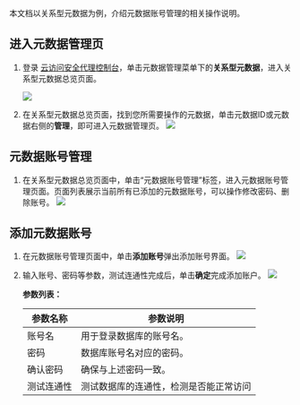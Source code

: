 本文档以关系型元数据为例，介绍元数据账号管理的相关操作说明。

## 进入元数据管理页
1. 登录 [云访问安全代理控制台](https://console.cloud.tencent.com/casb)，单击元数据管理菜单下的**关系型元数据**，进入关系型元数据总览页面。

   ![](https://main.qcloudimg.com/raw/35abfec3265505b16c6a242e4ab6bf48.png)

2. 在关系型元数据总览页面，找到您所需要操作的元数据，单击元数据ID或元数据右侧的**管理**，即可进入元数据管理页。
   ![](https://main.qcloudimg.com/raw/637c9ceb4a107049531b8e6ad2791ee0.png)

## 元数据账号管理
1. 在关系型元数据总览页面中，单击“元数据账号管理”标签，进入元数据账号管理页面。页面列表展示当前所有已添加的元数据账号，可以操作修改密码、删除账号。
   ![](https://qcloudimg.tencent-cloud.cn/raw/9da4c4699b9491a2d14f0aa058104764.png)

## 添加元数据账号
1. 在元数据账号管理页面中，单击**添加账号**弹出添加账号界面。
    ![](https://main.qcloudimg.com/raw/22a8ebb0275682f594d9eadcad77a96c.jpg)
2. 输入账号、密码等参数，测试连通性完成后，单击**确定**完成添加账户。
    ![](https://qcloudimg.tencent-cloud.cn/raw/94538c29313720339bbb2392c660d1fc.png)

    **参数列表：**
    
    | 参数名称   | 参数说明                               |
    | ---------- | -------------------------------------- |
    | 账号名     | 用于登录数据库的账号名。               |
    | 密码     | 数据库账号名对应的密码。     |
    | 确认密码   | 确保与上述密码一致。                   |
    | 测试连通性 | 测试数据库的连通性，检测是否能正常访问 |
